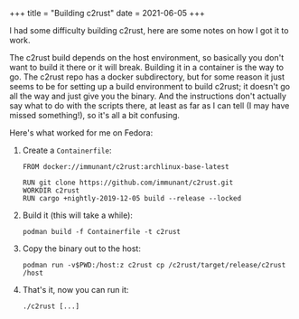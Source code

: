 +++
title = "Building c2rust"
date = 2021-06-05
+++

I had some difficulty building c2rust, here are some notes on how I
got it to work.

The c2rust build depends on the host environment, so basically you
don't want to build it there or it will break. Building it in a
container is the way to go. The c2rust repo has a docker subdirectory,
but for some reason it just seems to be for setting up a build
environment to build c2rust; it doesn't go all the way and just give
you the binary. And the instructions don't actually say what to do
with the scripts there, at least as far as I can tell (I may have
missed something!), so it's all a bit confusing.

Here's what worked for me on Fedora:

1. Create a `Containerfile`:

    ```docker
    FROM docker://immunant/c2rust:archlinux-base-latest

    RUN git clone https://github.com/immunant/c2rust.git
    WORKDIR c2rust
    RUN cargo +nightly-2019-12-05 build --release --locked
    ```

2. Build it (this will take a while):

   ```
   podman build -f Containerfile -t c2rust
   ```

3. Copy the binary out to the host:

   ```
   podman run -v$PWD:/host:z c2rust cp /c2rust/target/release/c2rust /host
   ```

4. That's it, now you can run it:

   ```
   ./c2rust [...]
   ```

